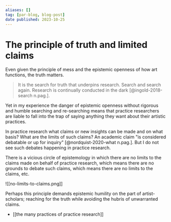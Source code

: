```yaml
---
aliases: []
tag: [par-blog, blog-post]
date published: 2023-10-25
---
```


# The principle of truth and limited claims

Even given the principle of mess and the epistemic openness of how art functions, the truth matters.

> It is the search for truth that underpins research. Search and search again. Research is continually conducted in the dark [@ingold-2018-search n.pag.]. 

Yet in my experience the danger of epistemic openness without rigorous and humble searching and re-searching means that practice researchers are liable to fall into the trap of saying anything they want about their artistic practices. 

In practice research what claims or new insights can be made and on what basis? What are the limits of such claims? An academic claim "is considered debatable or up for inquiry" [@nordquist-2020-what n.pag.]. But I do not see such debates happening in practice research. 

There is a vicious circle of epistemology in which there are no limits to the claims made on behalf of practice research, which means there are no grounds to debate such claims, which means there are no limits to the claims, etc. 

![[no-limits-to-claims.png]]

Perhaps this principle demands epistemic humility on the part of artist-scholars; reaching for the truth while avoiding the hubris of unwarranted claims.

- [[the many practices of practice research]]